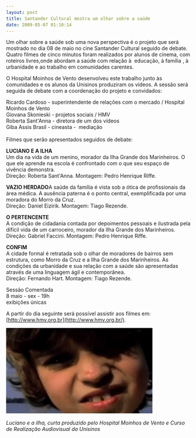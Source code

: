 ```yaml
---
layout: post
title: Santander Cultural mostra um olhar sobre a saúde
date: 2009-05-07 01:10:14
---
```

Um olhar sobre a saúde sob uma nova perspectiva é o projeto que será mostrado no dia 08 de maio no cine Santander Cultural seguido de debate. Quatro filmes de cinco minutos foram realizados por alunos de cinema, com roteiros livres,onde abordam a saúde com relação à  educação, à família , à urbanidade e ao trabalho em comunidades carentes.

O Hospital Moinhos de Vento desenvolveu este trabalho junto às comunidades e os alunos da Unisinos produziram os vídeos. A sessão será seguida de debate com a coordenação do projeto e convidados:

Ricardo Cardoso - superintendente de relações com o mercado / Hospital Moinhos de Vento\
Giovana Skonieski - projetos sociais / HMV\
Roberta Sant'Anna - diretora de um dos vídeos\
Giba Assis Brasil - cineasta -  mediação\
\
Filmes que serão apresentados seguidos de debate:

**LUCIANO E A ILHA**\
Um dia na vida de um menino, morador da Ilha Grande dos Marinheiros. O que ele aprende na escola é confrontado com o que seu espaço de vivência demonstra.\
Direção: Roberta Sant'Anna. Montagem: Pedro Henrique Riffe.

**VAZIO HERDADO**A saúde da família é vista sob a ótica de profissionais da área médica. A ausência paterna é o ponto central, exemplificada por uma moradora do Morro da Cruz.\
Direção: Daniel Eizirik. Montagem: Tiago Rezende.

**O PERTENCENTE**\
A condição de cidadania contada por depoimentos pessoais e ilustrada pela difícil vida de um carroceiro, morador da Ilha Grande dos Marinheiros.\
Direção: Gabriel Faccini. Montagem: Pedro Henrique Riffe.

**CONFIM**\
A cidade formal é retratada sob o olhar de moradores de bairros sem estrutura, como Morro da Cruz e a Ilha Grande dos Marinheiros. As condições da urbanidade e sua relação com a saúde são apresentadas através de uma linguagem ágil e contemporânea.\
Direção: Fernando Hart. Montagem: Tiago Rezende.

Sessão Comentada\
8 maio - sex - 19h\
exibições únicas

A partir do dia seguinte será possível assistir aos filmes em:\
[http://www.hmv.org.br](http://www.hmv.org.br/).

![](/uploads/luciano.jpg)

*Luciano e a ilha, curta produzido pelo Hospital Moinhos de Vento e Curso de Realização Audiovisual da Unisinos*